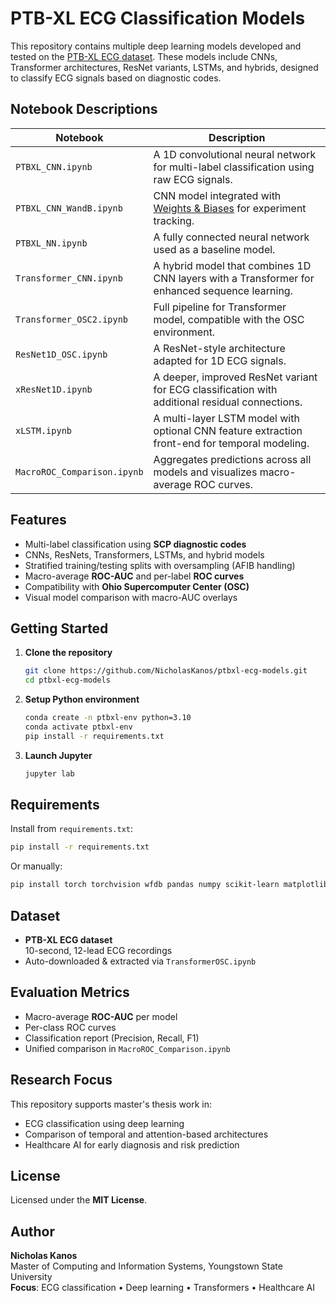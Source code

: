 # PTB-XL ECG Classification Models

This repository contains multiple deep learning models developed and tested on the [PTB-XL ECG dataset](https://physionet.org/content/ptb-xl/1.0.1/). These models include CNNs, Transformer architectures, ResNet variants, LSTMs, and hybrids, designed to classify ECG signals based on diagnostic codes.

## Notebook Descriptions

| Notebook                        | Description |
|----------------------------------|-------------|
| `PTBXL_CNN.ipynb`               | A 1D convolutional neural network for multi-label classification using raw ECG signals. |
| `PTBXL_CNN_WandB.ipynb`         | CNN model integrated with [Weights & Biases](https://wandb.ai/) for experiment tracking. |
| `PTBXL_NN.ipynb`                | A fully connected neural network used as a baseline model. |
| `Transformer_CNN.ipynb`         | A hybrid model that combines 1D CNN layers with a Transformer for enhanced sequence learning. |
| `Transformer_OSC2.ipynb`        | Full pipeline for Transformer model, compatible with the OSC environment. |
| `ResNet1D_OSC.ipynb`            | A ResNet-style architecture adapted for 1D ECG signals. |
| `xResNet1D.ipynb`               | A deeper, improved ResNet variant for ECG classification with additional residual connections. |
| `xLSTM.ipynb`                   | A multi-layer LSTM model with optional CNN feature extraction front-end for temporal modeling. |
| `MacroROC_Comparison.ipynb`     | Aggregates predictions across all models and visualizes macro-average ROC curves. |

## Features

- Multi-label classification using **SCP diagnostic codes**
- CNNs, ResNets, Transformers, LSTMs, and hybrid models
- Stratified training/testing splits with oversampling (AFIB handling)
- Macro-average **ROC-AUC** and per-label **ROC curves**
- Compatibility with **Ohio Supercomputer Center (OSC)**
- Visual model comparison with macro-AUC overlays

## Getting Started

1. **Clone the repository**
   ```bash
   git clone https://github.com/NicholasKanos/ptbxl-ecg-models.git
   cd ptbxl-ecg-models
   ```

2. **Setup Python environment**
   ```bash
   conda create -n ptbxl-env python=3.10
   conda activate ptbxl-env
   pip install -r requirements.txt
   ```

3. **Launch Jupyter**
   ```bash
   jupyter lab
   ```

## Requirements

Install from `requirements.txt`:
```bash
pip install -r requirements.txt
```

Or manually:
```bash
pip install torch torchvision wfdb pandas numpy scikit-learn matplotlib tqdm
```

## Dataset

- **PTB-XL ECG dataset**  
  10-second, 12-lead ECG recordings
- Auto-downloaded & extracted via `TransformerOSC.ipynb`

## Evaluation Metrics

- Macro-average **ROC-AUC** per model
- Per-class ROC curves
- Classification report (Precision, Recall, F1)
- Unified comparison in `MacroROC_Comparison.ipynb`

## Research Focus

This repository supports master's thesis work in:
- ECG classification using deep learning
- Comparison of temporal and attention-based architectures
- Healthcare AI for early diagnosis and risk prediction

## License

Licensed under the **MIT License**.

## Author

**Nicholas Kanos**  
Master of Computing and Information Systems, Youngstown State University  
**Focus**: ECG classification • Deep learning • Transformers • Healthcare AI

